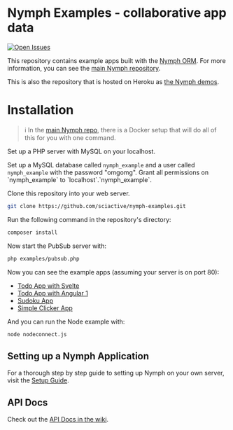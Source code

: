 # Nymph Examples - collaborative app data

[![Open Issues](https://img.shields.io/github/issues/sciactive/nymph-examples.svg?style=flat)](https://github.com/sciactive/nymph-examples/issues)

This repository contains example apps built with the [Nymph ORM](http://nymph.io). For more information, you can see the [main Nymph repository](https://github.com/sciactive/nymph).

This is also the repository that is hosted on Heroku as [the Nymph demos](http://nymph.io/#demos).

# Installation

> :information_source: In the [main Nymph repo](https://github.com/sciactive/nymph), there is a Docker setup that will do all of this for you with one command.

Set up a PHP server with MySQL on your localhost.

Set up a MySQL database called `nymph_example` and a user called `nymph_example` with the password "omgomg". Grant all permissions on \`nymph_example\` to \`localhost\`.\`nymph_example\`.

Clone this repository into your web server.

```sh
git clone https://github.com/sciactive/nymph-examples.git
```

Run the following command in the repository's directory:

```sh
composer install
```

Now start the PubSub server with:

```sh
php examples/pubsub.php
```

Now you can see the example apps (assuming your server is on port 80):

* [Todo App with Svelte](http://localhost/nymph-examples/examples/todo/svelte/)
* [Todo App with Angular 1](http://localhost/nymph-examples/examples/todo/angular1/)
* [Sudoku App](http://localhost/nymph-examples/examples/sudoku/)
* [Simple Clicker App](http://localhost/nymph-examples/examples/clicker/)

And you can run the Node example with:

```sh
node nodeconnect.js
```

## Setting up a Nymph Application

For a thorough step by step guide to setting up Nymph on your own server, visit the [Setup Guide](https://github.com/sciactive/nymph/wiki/Setup-Guide).

## API Docs

Check out the [API Docs in the wiki](https://github.com/sciactive/nymph/wiki/API-Docs).
